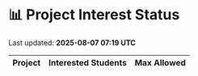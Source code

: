 # 📊 Project Interest Status

Last updated: **2025-08-07 07:19 UTC**

| Project | Interested Students | Max Allowed |
|---------|---------------------|-------------|
